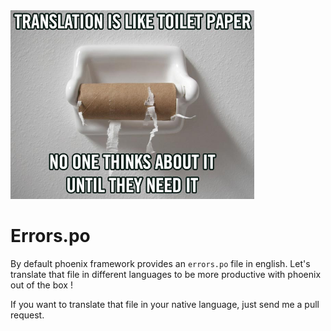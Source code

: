 <img src="https://github.com/GesJeremie/phoenix-framework-errors-po/blob/master/meme.jpg?raw=true" width="390">

# Errors.po 

By default phoenix framework provides an ```errors.po``` file in english. Let's translate that file in different languages to be more productive with phoenix out of the box !

If you want to translate that file in your native language, just send me a pull request.
